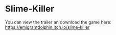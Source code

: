 # Slime-Killer


You can view the trailer an download the game here: https://emigrantdolphin.itch.io/slime-killer

